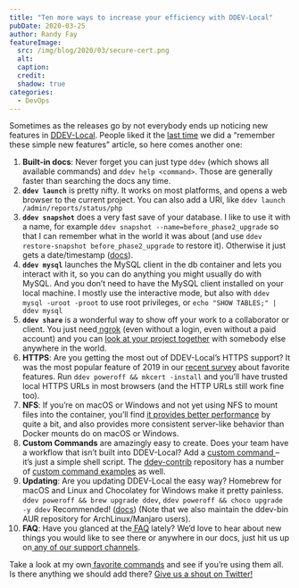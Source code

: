 ```yaml
---
title: "Ten more ways to increase your efficiency with DDEV-Local"
pubDate: 2020-03-25
author: Randy Fay
featureImage:
  src: /img/blog/2020/03/secure-cert.png
  alt:
  caption:
  credit:
  shadow: true
categories:
  - DevOps
---
```


Sometimes as the releases go by not everybody ends up noticing new features in [DDEV-Local](https://ddev.com/ddev-local/). People liked it the [last time](https://ddev.com/ddev-local/eight-more-ways-to-get-the-most-out-of-ddev-local/) we did a “remember these simple new features” article, so here comes another one:

1. **Built-in docs**: Never forget you can just type `ddev` (which shows all available commands) and `ddev help <command>`. Those are generally faster than searching the docs any time.
2. **`ddev launch`** is pretty nifty. It works on most platforms, and opens a web browser to the current project. You can also add a URI, like `ddev launch /admin/reports/status/php`
3. **`ddev snapshot`** does a very fast save of your database. I like to use it with a name, for example `ddev snapshot --name=before_phase2_upgrade` so that I can remember what in the world it was about (and use `ddev restore-snapshot before_phase2_upgrade` to restore it). Otherwise it just gets a date/timestamp ([docs](https://ddev.readthedocs.io/en/stable/users/cli-usage/#snapshotting-and-restoring-a-database)).
4. **`ddev mysql`** launches the MySQL client in the db container and lets you interact with it, so you can do anything you might usually do with MySQL. And you don’t need to have the MySQL client installed on your local machine. I mostly use the interactive mode, but also with `ddev mysql -uroot -proot` to use root privileges, or `echo "SHOW TABLES;" | ddev mysql`
5. **`ddev share`** is a wonderful way to show off your work to a collaborator or client. You just need[ ngrok](https://ngrok.com/) (even without a login, even without a paid account) and you can [look at your project together](https://ddev.com/ddev-local/sharing-a-ddev-local-project-with-other-collaborators/) with somebody else anywhere in the world.
6. **HTTPS**: Are you getting the most out of DDEV-Local’s HTTPS support? It was the most popular feature of 2019 in our [recent survey](https://ddev.com/ddev-local/vote-for-your-favorite-new-ddev-local-development-environment-features/) about favorite features. Run `ddev poweroff && mkcert -install` and you’ll have trusted local HTTPS URLs in most browsers (and the HTTP URLs still work fine too).
7. **NFS**: If you’re on macOS or Windows and not yet using NFS to mount files into the container, you’ll find [it provides better performance](https://ddev.readthedocs.io/en/stable/users/performance/) by quite a bit, and also provides more consistent server-like behavior than Docker mounts do on macOS or Windows.
8. **Custom Commands** are amazingly easy to create. Does your team have a workflow that isn’t built into DDEV-Local? Add a [custom command ](https://ddev.readthedocs.io/en/stable/users/extend/custom-commands/)– it’s just a simple shell script. The [ddev-contrib](https://github.com/drud/ddev-contrib) repository has a number of [custom command examples](https://github.com/drud/ddev-contrib#custom-command-examples) as well.
9. **Updating**: Are you updating DDEV-Local the easy way? Homebrew for macOS and Linux and Chocolatey for Windows make it pretty painless. `ddev poweroff && brew upgrade ddev`, `ddev poweroff && choco upgrade -y ddev` Recommended! ([docs](https://ddev.readthedocs.io/en/stable/#installation)) (Note that we also maintain the ddev-bin AUR repository for ArchLinux/Manjaro users).
10. **FAQ**: Have you glanced at the[ FAQ](https://ddev.readthedocs.io/en/stable/users/faq/) lately? We’d love to hear about new things you would like to see there or anywhere in our docs, just hit us up on[ any of our support channels](https://ddev.readthedocs.io/en/stable/#support).

Take a look at my own[ favorite commands](https://ddev.readthedocs.io/en/stable/users/cli-usage/#favorite-commands) and see if you’re using them all. Is there anything we should add there? [Give us a shout on Twitter!](http://twitter.com/drud)

